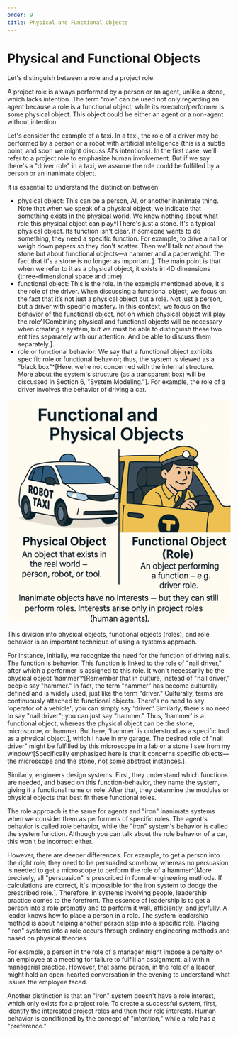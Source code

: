 ```yaml
---
order: 9
title: Physical and Functional Objects
---
```


# Physical and Functional Objects

Let's distinguish between a role and a project role.

A project role is always performed by a person or an agent, unlike a stone, which lacks intention. The term "role" can be used not only regarding an agent because a role is a functional object, while its executor/performer is some physical object. This object could be either an agent or a non-agent without intention.

Let's consider the example of a taxi. In a taxi, the role of a driver may be performed by a person or a robot with artificial intelligence (this is a subtle point, and soon we might discuss AI's intentions). In the first case, we'll refer to a project role to emphasize human involvement. But if we say there's a "driver role" in a taxi, we assume the role could be fulfilled by a person or an inanimate object.

It is essential to understand the distinction between:

* physical object: This can be a person, AI, or another inanimate thing. Note that when we speak of a physical object, we indicate that something exists in the physical world. We know nothing about what role this physical object can play^[There's just a stone. It's a typical physical object. Its function isn't clear. If someone wants to do something, they need a specific function. For example, to drive a nail or weigh down papers so they don't scatter. Then we'll talk not about the stone but about functional objects—a hammer and a paperweight. The fact that it's a stone is no longer as important.]. The main point is that when we refer to it as a physical object, it exists in 4D dimensions (three-dimensional space and time).
* functional object: This is the role. In the example mentioned above, it's the role of the driver. When discussing a functional object, we focus on the fact that it’s not just a physical object but a role. Not just a person, but a driver with specific mastery. In this context, we focus on the behavior of the functional object, not on which physical object will play the role^[Combining physical and functional objects will be necessary when creating a system, but we must be able to distinguish these two entities separately with our attention. And be able to discuss them separately.].
* role or functional behavior: We say that a functional object exhibits specific role or functional behavior; thus, the system is viewed as a "black box"^[Here, we're not concerned with the internal structure. More about the system's structure (as a transparent box) will be discussed in Section 6, "System Modeling."]. For example, the role of a driver involves the behavior of driving a car.

![](./physical-and-functional-objects-9.png)

This division into physical objects, functional objects (roles), and role behavior is an important technique of using a systems approach.

For instance, initially, we recognize the need for the function of driving nails. The function is behavior. This function is linked to the role of "nail driver," after which a performer is assigned to this role. It won't necessarily be the physical object 'hammer'^[Remember that in culture, instead of "nail driver," people say "hammer." In fact, the term "hammer" has become culturally defined and is widely used, just like the term "driver." Culturally, terms are continuously attached to functional objects. There's no need to say 'operator of a vehicle'; you can simply say 'driver.' Similarly, there's no need to say "nail driver"; you can just say "hammer." Thus, 'hammer' is a functional object, whereas the physical object can be the stone, microscope, or hammer. But here, 'hammer' is understood as a specific tool as a physical object.], which I have in my garage. The desired role of "nail driver" might be fulfilled by this microscope in a lab or a stone I see from my window^[Specifically emphasized here is that it concerns specific objects—the microscope and the stone, not some abstract instances.].

Similarly, engineers design systems. First, they understand which functions are needed, and based on this function-behavior, they name the system, giving it a functional name or role. After that, they determine the modules or physical objects that best fit these functional roles.

The role approach is the same for agents and "iron" inanimate systems when we consider them as performers of specific roles. The agent's behavior is called role behavior, while the "iron" system's behavior is called the system function. Although you can talk about the role behavior of a car, this won't be incorrect either.

However, there are deeper differences. For example, to get a person into the right role, they need to be persuaded somehow, whereas no persuasion is needed to get a microscope to perform the role of a hammer^[More precisely, all "persuasion" is prescribed in formal engineering methods. If calculations are correct, it's impossible for the iron system to dodge the prescribed role.]. Therefore, in systems involving people, leadership practice comes to the forefront. The essence of leadership is to get a person into a role promptly and to perform it well, efficiently, and joyfully. A leader knows how to place a person in a role. The system leadership method is about helping another person step into a specific role. Placing "iron" systems into a role occurs through ordinary engineering methods and based on physical theories.

For example, a person in the role of a manager might impose a penalty on an employee at a meeting for failure to fulfill an assignment, all within managerial practice. However, that same person, in the role of a leader, might hold an open-hearted conversation in the evening to understand what issues the employee faced.

Another distinction is that an "iron" system doesn't have a role interest, which only exists for a project role. To create a successful system, first, identify the interested project roles and then their role interests. Human behavior is conditioned by the concept of "intention," while a role has a "preference."